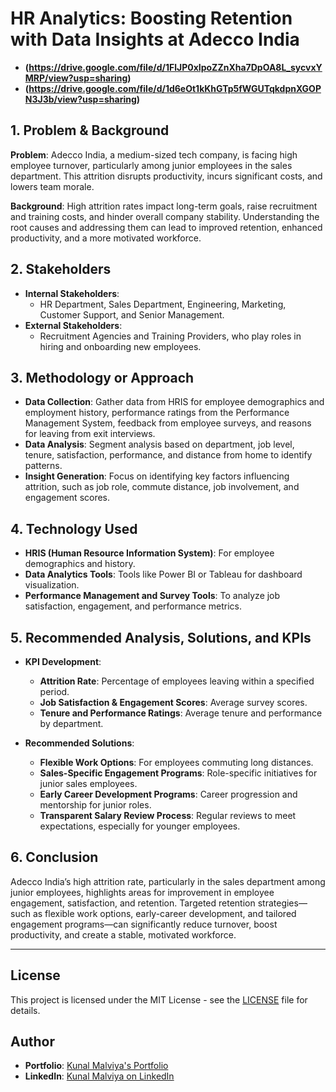 # HR Analytics: Boosting Retention with Data Insights at Adecco India

- **(https://drive.google.com/file/d/1FlJP0xIpoZZnXha7DpOA8L_sycvxYMRP/view?usp=sharing)**
- **(https://drive.google.com/file/d/1d6eOt1kKhGTp5fWGUTqkdpnXGOPN3J3b/view?usp=sharing)**

## 1. Problem & Background
**Problem**: Adecco India, a medium-sized tech company, is facing high employee turnover, particularly among junior employees in the sales department. This attrition disrupts productivity, incurs significant costs, and lowers team morale.

**Background**: High attrition rates impact long-term goals, raise recruitment and training costs, and hinder overall company stability. Understanding the root causes and addressing them can lead to improved retention, enhanced productivity, and a more motivated workforce.

## 2. Stakeholders
- **Internal Stakeholders**:
  - HR Department, Sales Department, Engineering, Marketing, Customer Support, and Senior Management.
- **External Stakeholders**:
  - Recruitment Agencies and Training Providers, who play roles in hiring and onboarding new employees.

## 3. Methodology or Approach
- **Data Collection**: Gather data from HRIS for employee demographics and employment history, performance ratings from the Performance Management System, feedback from employee surveys, and reasons for leaving from exit interviews.
- **Data Analysis**: Segment analysis based on department, job level, tenure, satisfaction, performance, and distance from home to identify patterns.
- **Insight Generation**: Focus on identifying key factors influencing attrition, such as job role, commute distance, job involvement, and engagement scores.

## 4. Technology Used
- **HRIS (Human Resource Information System)**: For employee demographics and history.
- **Data Analytics Tools**: Tools like Power BI or Tableau for dashboard visualization.
- **Performance Management and Survey Tools**: To analyze job satisfaction, engagement, and performance metrics.

## 5. Recommended Analysis, Solutions, and KPIs
- **KPI Development**:
  - **Attrition Rate**: Percentage of employees leaving within a specified period.
  - **Job Satisfaction & Engagement Scores**: Average survey scores.
  - **Tenure and Performance Ratings**: Average tenure and performance by department.

- **Recommended Solutions**:
  - **Flexible Work Options**: For employees commuting long distances.
  - **Sales-Specific Engagement Programs**: Role-specific initiatives for junior sales employees.
  - **Early Career Development Programs**: Career progression and mentorship for junior roles.
  - **Transparent Salary Review Process**: Regular reviews to meet expectations, especially for younger employees.

## 6. Conclusion
Adecco India’s high attrition rate, particularly in the sales department among junior employees, highlights areas for improvement in employee engagement, satisfaction, and retention. Targeted retention strategies—such as flexible work options, early-career development, and tailored engagement programs—can significantly reduce turnover, boost productivity, and create a stable, motivated workforce.

---

## License
This project is licensed under the MIT License - see the [LICENSE](LICENSE) file for details.

## Author
- **Portfolio**: [Kunal Malviya's Portfolio](https://peerlist.io/kunalmalviya06)
- **LinkedIn**: [Kunal Malviya on LinkedIn](https://www.linkedin.com/in/kunal-malviya-0b6340289/details/skills/)
